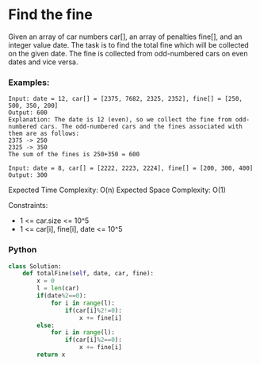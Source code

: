 # Find the fine

Given an array of car numbers car[], an array of penalties fine[], and an integer value date. The task is to find the total fine which will be collected on the given date. The fine is collected from odd-numbered cars on even dates and vice versa.

### Examples:
```
Input: date = 12, car[] = [2375, 7682, 2325, 2352], fine[] = [250, 500, 350, 200]
Output: 600
Explanation: The date is 12 (even), so we collect the fine from odd-numbered cars. The odd-numbered cars and the fines associated with them are as follows:
2375 -> 250
2325 -> 350
The sum of the fines is 250+350 = 600
```
```
Input: date = 8, car[] = [2222, 2223, 2224], fine[] = [200, 300, 400]
Output: 300
```

Expected Time Complexity: O(n)
Expected Space Complexity: O(1)

Constraints:
 - 1 <= car.size <= 10^5
 - 1 <= car[i], fine[i], date <= 10^5

### Python
```py
class Solution:
    def totalFine(self, date, car, fine):
        x = 0
        l = len(car)
        if(date%2==0):
            for i in range(l):
                if(car[i]%2!=0):
                    x += fine[i]
        else:
            for i in range(l):
                if(car[i]%2==0):
                    x += fine[i]
        return x
```
